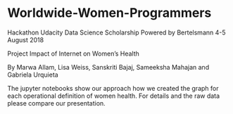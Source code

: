 # Worldwide-Women-Programmers
Hackathon Udacity Data Science Scholarship Powered by Bertelsmann 4-5 August 2018

Project Impact of Internet on Women’s Health

By Marwa Allam, Lisa Weiss, Sanskriti Bajaj, Sameeksha Mahajan and Gabriela Urquieta

The jupyter notebooks show our approach how we created the graph for each operational definition of women health. For details and the raw data please compare our presentation.
